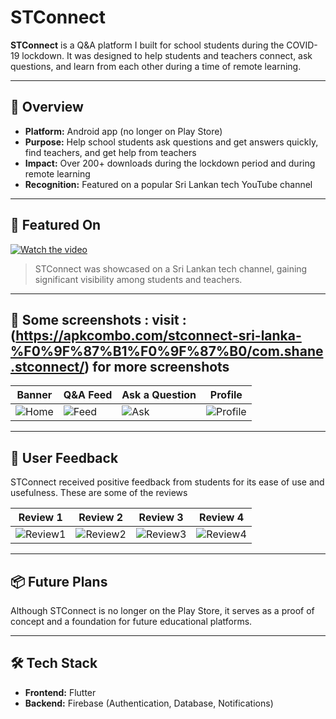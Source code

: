 # STConnect  

**STConnect** is a Q&A platform I built for school students during the COVID-19 lockdown. It was designed to help students and teachers connect, ask questions, and learn from each other during a time of remote learning.  

---

## 🌟 Overview  
- **Platform:** Android app (no longer on Play Store)  
- **Purpose:** Help school students ask questions and get answers quickly, find teachers, and get help from teachers 
- **Impact:** Over 200+ downloads during the lockdown period and during remote learning 
- **Recognition:** Featured on a popular Sri Lankan tech YouTube channel  

---

## 📰 Featured On  
[![Watch the video](https://img.shields.io/badge/YouTube-Featured%20Video-red?style=flat&logo=youtube)](https://youtu.be/DNG86oDpfbg?list=PLNT4hXe0urza6BGq0677tq6YUvnpdKowu&t=411)  
> STConnect was showcased on a Sri Lankan tech channel, gaining significant visibility among students and teachers.  

---

## 📱 Some screenshots :  visit : (https://apkcombo.com/stconnect-sri-lanka-%F0%9F%87%B1%F0%9F%87%B0/com.shane.stconnect/) for more screenshots

| Banner | Q&A Feed | Ask a Question | Profile |
|-------|----------|---------------|----------|
| ![Home](https://github.com/user-attachments/assets/2dd563b0-2036-46a2-9ef4-8b390e4f92fb) | ![Feed](https://github.com/user-attachments/assets/3c67a408-9c9f-42b9-8389-a54afda5b6e3) | ![Ask](https://github.com/user-attachments/assets/7068e310-9427-44af-889c-12f4f31fbadb) | ![Profile](https://github.com/user-attachments/assets/665b8346-49a4-4767-93e7-8a82712cd22a) |

---

## 📝 User Feedback  
STConnect received positive feedback from students for its ease of use and usefulness. These are some of the reviews 

| Review 1 | Review 2 | Review 3 | Review 4 |
|-----------|-----------|-----------|-----------|
| ![Review1](https://github.com/user-attachments/assets/067b857f-d722-4b8d-81e0-13eebb0b8ef9) | ![Review2](https://github.com/user-attachments/assets/1bfe520f-4a93-4fc2-b385-e90a03d03560) | ![Review3](https://github.com/user-attachments/assets/a0cfc75a-c874-44ac-bee1-16c172368f7e) | ![Review4](https://github.com/user-attachments/assets/59ce4e88-b39d-4492-a14c-8be9fdf430c4) |

---

## 📦 Future Plans  
Although STConnect is no longer on the Play Store, it serves as a proof of concept and a foundation for future educational platforms.  

---

## 🛠️ Tech Stack 
- **Frontend:** Flutter
- **Backend:** Firebase (Authentication, Database, Notifications)  



